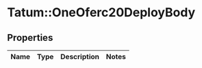 # Tatum::OneOferc20DeployBody

## Properties
Name | Type | Description | Notes
------------ | ------------- | ------------- | -------------

